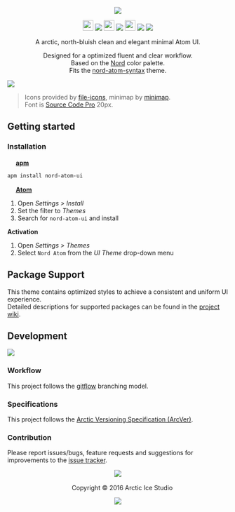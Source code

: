 <p align="center"><img src="https://cdn.rawgit.com/arcticicestudio/nord-atom-ui/develop/assets/nord-atom-ui-banner.svg"/></p>

<p align="center"><img src="https://cdn.travis-ci.org/images/favicon-c566132d45ab1a9bcae64d8d90e4378a.svg" width=24 height=24/> <a href="https://travis-ci.org/arcticicestudio/nord-atom-ui"><img src="https://img.shields.io/travis/arcticicestudio/nord-atom-ui/develop.svg"/></a> <img src="https://assets-cdn.github.com/favicon.ico" width=24 height=24/> <a href="https://github.com/arcticicestudio/nord-atom-ui/releases/latest"><img src="https://img.shields.io/github/release/arcticicestudio/nord-atom-ui.svg"/></a> <img src="https://atom.io/favicon.ico" width=24 height=24/> <a href="https://atom.io/themes/nord-atom-ui"><img src="https://img.shields.io/apm/v/nord-atom-ui.svg"/></a> <a href="https://atom.io/themes/nord-atom-ui"><img src="https://img.shields.io/apm/dm/nord-atom-ui.svg"/></a></p>

<p align="center">A arctic, north-bluish clean and elegant minimal Atom UI.</p>

<p align="center">Designed for a optimized fluent and clear workflow.<br>
Based on the <a href="https://github.com/arcticicestudio/nord">Nord</a> color palette.<br>
Fits the <a href="https://atom.io/themes/nord-atom-syntax">nord-atom-syntax</a> theme.</p>

![][scrot-top]
> Icons provided by [file-icons](https://atom.io/packages/file-icons), minimap by [minimap](https://atom.io/packages/minimap).  
Font is [Source Code Pro](https://adobe-fonts.github.io/source-code-pro) 20px.

## Getting started
### Installation
**<img src="https://atom.io/favicon.ico" width=16 height=16/> [apm](https://github.com/atom/apm)**  
```shell
apm install nord-atom-ui
```

**<img src="https://atom.io/favicon.ico" width=16 height=16/> [Atom](https://atom.io)**  
  1. Open *Settings > Install*
  2. Set the filter to *Themes*
  3. Search for `nord-atom-ui` and install

**Activation**
  1. Open *Settings > Themes*
  2. Select `Nord Atom` from the *UI Theme* drop-down menu

## Package Support
This theme contains optimized styles to achieve a consistent and uniform UI experience.   
Detailed descriptions for supported packages can be found in the [project wiki](https://github.com/arcticicestudio/nord-atom-ui/wiki/Package-Support).

## Development
[![](https://img.shields.io/badge/Changelog-v0.0.0-blue.svg)](https://github.com/arcticicestudio/nord-atom-ui/blob/v0.0.0/CHANGELOG.md)

### Workflow
This project follows the [gitflow](http://nvie.com/posts/a-successful-git-branching-model) branching model.

### Specifications
This project follows the [Arctic Versioning Specification (ArcVer)](https://github.com/arcticicestudio/arcver).

### Contribution
Please report issues/bugs, feature requests and suggestions for improvements to the [issue tracker](https://github.com/arcticicestudio/nord-atom-ui/issues).

<p align="center"><img src="https://cdn.rawgit.com/arcticicestudio/nord/develop/src/assets/banner-footer-mountains.svg" /></p>

<p align="center"> <img src="http://arcticicestudio.com/favicon.ico" width=16 height=16/> Copyright &copy; 2016 Arctic Ice Studio</p>

<p align="center"><a href="https://github.com/arcticicestudio/nord-atom-ui/blob/develop/LICENSE.md"><img src="https://img.shields.io/badge/License-MIT-blue.svg"/></a></p>

[scrot-top]: https://github.com/arcticicestudio/nord-atom-ui/blob/develop/assets/scrot-top.png
